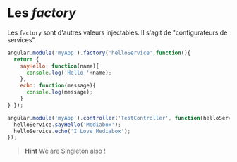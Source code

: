 # Les _factory_

Les `factory` sont d'autres valeurs injectables. Il s'agit de "configurateurs de services".
 
```javascript
angular.module('myApp').factory('helloService',function(){
  return {
    sayHello: function(name){
      console.log('Hello '+name);
    },
    echo: function(message){
      console.log(message);
    }
} }); 
``` 

```javascript
angular.module('myApp').controller('TestController', function(helloService) {
  helloService.sayHello('Mediabox');
  helloService.echo('I Love Mediabox');
});
``` 

> **Hint** We are Singleton also !
